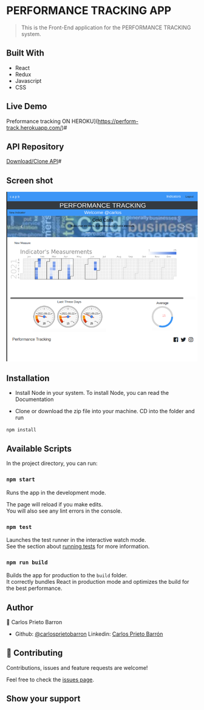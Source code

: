 # PERFORMANCE TRACKING APP
> This is the Front-End application for the PERFORMANCE TRACKING system.

## Built With

- React
- Redux
- Javascript
- CSS

## Live Demo

Preformance tracking ON HEROKU](https://perform-track.herokuapp.com/)#

## API Repository

[Download/Clone API](https://github.com/carlosprietobarron/performance-api)#


## Screen shot
![screenshot](./screenshot.png)

## Installation



* Install Node in your system. To install Node, you can read the Documentation

* Clone or download the zip file into your machine. CD into the folder and run

```npm install```

## Available Scripts

In the project directory, you can run:

### ```npm start```

Runs the app in the development mode.<br>

The page will reload if you make edits.<br>
You will also see any lint errors in the console.

### `npm test`

Launches the test runner in the interactive watch mode.<br>
See the section about [running tests](#running-tests) for more information.

### `npm run build`

Builds the app for production to the `build` folder.<br>
It correctly bundles React in production mode and optimizes the build for the best performance.

## Author

👤 Carlos Prieto Barron

- Github: [@carlosprietobarron](https://github.com/carlosprietobarron)
Linkedin: [Carlos Prieto Barrón](https://www.linkedin.com/in/carlosprietobarron/)
## 🤝 Contributing


Contributions, issues and feature requests are welcome!

Feel free to check the [issues page](issues/).

## Show your support
